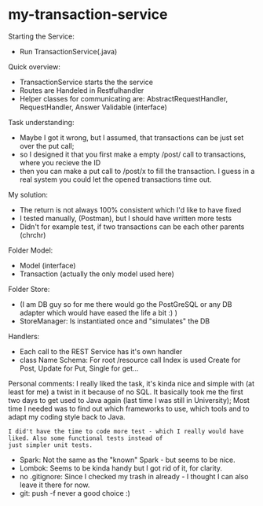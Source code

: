 # my-transaction-service

Starting the Service:
  - Run TransactionService(.java)

Quick overview:
- TransactionService starts the the service
- Routes are Handeled in Restfulhandler
- Helper classes for communicating are: AbstractRequestHandler, RequestHandler, Answer Validable (interface)

Task understanding:
- Maybe I got it wrong, but I assumed, that transactions can be just set over the put call;
- so I designed it that you first make a empty /post/ call to transactions, where you recieve the ID
- then you can make a put call to /post/x to fill the transaction. I guess in a real system you could let the opened
transactions time out.

My solution:
- The return is not always 100% consistent which I'd like to have fixed
- I tested manually, (Postman), but I should have written more tests
- Didn't for example test, if two transactions can be each other parents (chrchr)

Folder Model:
- Model (interface)
- Transaction (actually the only model used here)

Folder Store:
- (I am DB guy so for me there would go the PostGreSQL or any DB adapter which would have eased the life a bit :) )
- StoreManager: Is instantiated once and "simulates" the DB

Handlers:
- Each call to the REST Service has it's own handler
- class Name Schema:
    For root /resource call Index is used
    Create for Post, Update for Put, Single for get...

Personal comments:
    I really liked the task, it's kinda nice and simple with (at least for me) a twist in it because of no SQL.
    It basically took me the first two days to get used to Java again (last time I was still in University);
    Most time I needed was to find out which frameworks to use, which tools and to adapt my coding style back to Java.

    I did't have the time to code more test - which I really would have liked. Also some functional tests instead of
    just simpler unit tests.


- Spark: Not the same as the "known" Spark - but seems to be nice.
- Lombok: Seems to be kinda handy but I got rid of it, for clarity.
- no .gitignore: Since I checked my trash in already - I thought I can also leave it there for now.
- git: push -f never a good choice :)